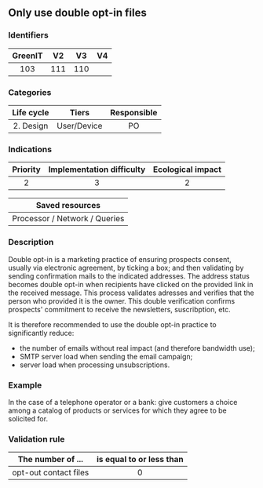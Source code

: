 ## Only use double opt-in files

### Identifiers

| GreenIT |  V2  |  V3  |  V4  |
|:-------:|:----:|:----:|:----:|
|  103    | 111  | 110  |      |

### Categories

| Life cycle |    Tiers    | Responsible |
|:----------:|:-----------:|:-----------:|
| 2. Design  | User/Device |     PO      |

### Indications

|      Priority      | Implementation difficulty | Ecological impact |
|:------------------:|:-------------------------:|:-----------------:|
|         2          |             3             |         2         |

|                      Saved resources                      |
|:---------------------------------------------------------:|
|               Processor / Network / Queries               |

### Description

Double opt-in is a marketing practice of ensuring  prospects consent, usually via electronic agreement, by ticking a box; and then validating by sending confirmation mails to the indicated addresses. The address status becomes double opt-in when recipients have clicked on the provided link in the received message. This process validates adresses and verifies that the person who provided it is the owner. This double verification confirms prospects' commitment to receive the newsletters, suscribption, etc.

It is therefore recommended to use the double opt-in practice to significantly reduce:
- the number of emails without real impact (and therefore bandwidth use);
- SMTP server load when sending the email campaign;
- server load when processing unsubscriptions.

### Example

In the case of a telephone operator or a bank: give customers a choice among a catalog of products or services for which they agree to be solicited for.

### Validation rule

| The number of ...     | is equal to or less than |  
|-----------------------|:------------------------:|
| opt-out contact files |             0            |

